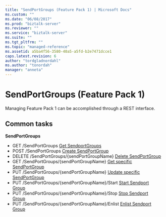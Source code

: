 ```yaml
---
title: "SendPortGroups (Feature Pack 1) | Microsoft Docs"
ms.custom: ""
ms.date: "06/08/2017"
ms.prod: "biztalk-server"
ms.reviewer: ""
ms.service: "biztalk-server"
ms.suite: ""
ms.tgt_pltfrm: ""
ms.topic: "managed-reference"
ms.assetid: a5ba4f56-3580-40a5-a5fd-b2e7471dcce1
caps.latest.revision: 6
author: "tordgladnordahl"
ms.author: "tonordah"
manager: "anneta"
---
```

# SendPortGroups (Feature Pack 1)
Managing Feature Pack 1 can be accomplished through a REST interface.

## Common tasks

**SendPortGroups**
* GET /SendPortGroups [Get SendportGroups](../feature-pack-1/get-sendportgroups.md)
* POST /SendPortGroups [Create SendPortGroup](../feature-pack-1/create-sendportgroup.md)
* DELETE /SendPortGroups/{sendPortGroupName} [Delete SendPortGroup](../feature-pack-1/delete-sendportgroup.md)
* GET /SendPortGroups/{sendPortGroupName} [Get specific SendPortGroup](../feature-pack-1/get-specific-sendportgroup.md)
* PUT /SendPortGroups/{sendPortGroupName} [Update specific SendPortGroup](../feature-pack-1/update-specific-sendportgroup.md)
* PUT /SendPortGroups/{sendPortGroupName}/Start [Start Sendport Group](../feature-pack-1/start-sendport-group.md)
* PUT /SendPortGroups/{sendPortGroupName}/Stop [Stop Sendport Group](../feature-pack-1/stop-sendport-group.md)
* PUT /SendPortGroups/{sendPortGroupName}/Enlist [Enlist Sendport Group](../feature-pack-1/enlist-sendport-group.md)